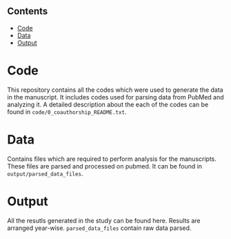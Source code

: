 ## Contents

- [Code](#Code)
- [Data](#Data)
- [Output](#Output)

# Code
This repository contains all the codes which were used to generate the data in the manuscript. It includes codes used for parsing data from PubMed and analyzing it. A detailed description about the each of the codes can be found in ```code/0_coauthorship_README.txt```.
# Data
Contains files which are required to perform analysis for the manuscripts. These files are parsed and processed on pubmed. It can be found in ```output/parsed_data_files```.
# Output
All the resutls generated in the study can be found here. Results are arranged year-wise. ```parsed_data_files``` contain raw data parsed.

